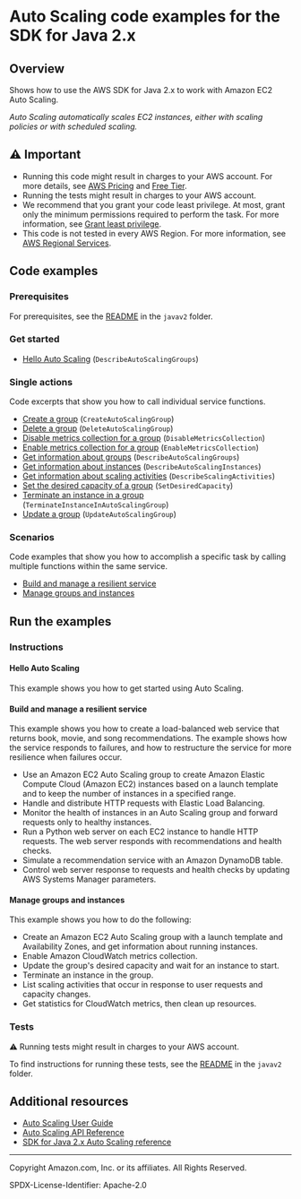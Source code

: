 <!--Generated by WRITEME on 2023-11-29 20:02:51.475359 (UTC)-->
# Auto Scaling code examples for the SDK for Java 2.x

## Overview

Shows how to use the AWS SDK for Java 2.x to work with Amazon EC2 Auto Scaling.

<!--custom.overview.start-->
<!--custom.overview.end-->

*Auto Scaling automatically scales EC2 instances, either with scaling policies or with scheduled scaling.*

## ⚠ Important

* Running this code might result in charges to your AWS account. For more details, see [AWS Pricing](https://aws.amazon.com/pricing/?aws-products-pricing.sort-by=item.additionalFields.productNameLowercase&aws-products-pricing.sort-order=asc&awsf.Free%20Tier%20Type=*all&awsf.tech-category=*all) and [Free Tier](https://aws.amazon.com/free/?all-free-tier.sort-by=item.additionalFields.SortRank&all-free-tier.sort-order=asc&awsf.Free%20Tier%20Types=*all&awsf.Free%20Tier%20Categories=*all).
* Running the tests might result in charges to your AWS account.
* We recommend that you grant your code least privilege. At most, grant only the minimum permissions required to perform the task. For more information, see [Grant least privilege](https://docs.aws.amazon.com/IAM/latest/UserGuide/best-practices.html#grant-least-privilege).
* This code is not tested in every AWS Region. For more information, see [AWS Regional Services](https://aws.amazon.com/about-aws/global-infrastructure/regional-product-services).

<!--custom.important.start-->
<!--custom.important.end-->

## Code examples

### Prerequisites

For prerequisites, see the [README](../../../../../../../../README.md#Prerequisites) in the `javav2` folder.


<!--custom.prerequisites.start-->
<!--custom.prerequisites.end-->


### Get started

* [Hello Auto Scaling](src/main/java/com/example/autoscaling/DescribeAutoScalingGroups.java#L12) (`DescribeAutoScalingGroups`)

### Single actions

Code excerpts that show you how to call individual service functions.

* [Create a group](src/main/java/com/example/autoscaling/CreateAutoScalingGroup.java#L60) (`CreateAutoScalingGroup`)
* [Delete a group](src/main/java/com/example/autoscaling/DeleteAutoScalingGroup.java#L52) (`DeleteAutoScalingGroup`)
* [Disable metrics collection for a group](src/main/java/com/example/autoscaling/AutoScalingScenario.java#L347) (`DisableMetricsCollection`)
* [Enable metrics collection for a group](src/main/java/com/example/autoscaling/AutoScalingScenario.java#L328) (`EnableMetricsCollection`)
* [Get information about groups](src/main/java/com/example/autoscaling/DescribeAutoScalingInstances.java#L57) (`DescribeAutoScalingGroups`)
* [Get information about instances](src/main/java/com/example/autoscaling/AutoScalingScenario.java#L256) (`DescribeAutoScalingInstances`)
* [Get information about scaling activities](src/main/java/com/example/autoscaling/AutoScalingScenario.java#L180) (`DescribeScalingActivities`)
* [Set the desired capacity of a group](src/main/java/com/example/autoscaling/AutoScalingScenario.java#L202) (`SetDesiredCapacity`)
* [Terminate an instance in a group](src/main/java/com/example/autoscaling/AutoScalingScenario.java#L409) (`TerminateInstanceInAutoScalingGroup`)
* [Update a group](src/main/java/com/example/autoscaling/AutoScalingScenario.java#L379) (`UpdateAutoScalingGroup`)

### Scenarios

Code examples that show you how to accomplish a specific task by calling multiple
functions within the same service.

* [Build and manage a resilient service](../../usecases/resilient_service/src/main/java/com/example/resilient/Main.java)
* [Manage groups and instances](src/main/java/com/example/autoscaling/AutoScalingScenario.java)

## Run the examples

### Instructions



<!--custom.instructions.start-->
<!--custom.instructions.end-->

#### Hello Auto Scaling

This example shows you how to get started using Auto Scaling.



#### Build and manage a resilient service

This example shows you how to create a load-balanced web service that returns book, movie, and song recommendations. The example shows how the service responds to failures, and how to restructure the service for more resilience when failures occur.

* Use an Amazon EC2 Auto Scaling group to create Amazon Elastic Compute Cloud (Amazon EC2) instances based on a launch template and to keep the number of instances in a specified range.
* Handle and distribute HTTP requests with Elastic Load Balancing.
* Monitor the health of instances in an Auto Scaling group and forward requests only to healthy instances.
* Run a Python web server on each EC2 instance to handle HTTP requests. The web server responds with recommendations and health checks.
* Simulate a recommendation service with an Amazon DynamoDB table.
* Control web server response to requests and health checks by updating AWS Systems Manager parameters.

<!--custom.scenario_prereqs.cross_ResilientService.start-->
<!--custom.scenario_prereqs.cross_ResilientService.end-->


<!--custom.scenarios.cross_ResilientService.start-->
<!--custom.scenarios.cross_ResilientService.end-->

#### Manage groups and instances

This example shows you how to do the following:

* Create an Amazon EC2 Auto Scaling group with a launch template and Availability Zones, and get information about running instances.
* Enable Amazon CloudWatch metrics collection.
* Update the group's desired capacity and wait for an instance to start.
* Terminate an instance in the group.
* List scaling activities that occur in response to user requests and capacity changes.
* Get statistics for CloudWatch metrics, then clean up resources.

<!--custom.scenario_prereqs.auto-scaling_Scenario_GroupsAndInstances.start-->
<!--custom.scenario_prereqs.auto-scaling_Scenario_GroupsAndInstances.end-->


<!--custom.scenarios.auto-scaling_Scenario_GroupsAndInstances.start-->
<!--custom.scenarios.auto-scaling_Scenario_GroupsAndInstances.end-->

### Tests

⚠ Running tests might result in charges to your AWS account.


To find instructions for running these tests, see the [README](../../../../../../../../README.md#Tests)
in the `javav2` folder.



<!--custom.tests.start-->
<!--custom.tests.end-->

## Additional resources

* [Auto Scaling User Guide](https://docs.aws.amazon.com/autoscaling/ec2/userguide/what-is-amazon-ec2-auto-scaling.html)
* [Auto Scaling API Reference](https://docs.aws.amazon.com/autoscaling/ec2/APIReference/Welcome.html)
* [SDK for Java 2.x Auto Scaling reference](https://sdk.amazonaws.com/java/api/latest/software/amazon/awssdk/services/auto-scaling/package-summary.html)

<!--custom.resources.start-->
<!--custom.resources.end-->

---

Copyright Amazon.com, Inc. or its affiliates. All Rights Reserved.

SPDX-License-Identifier: Apache-2.0